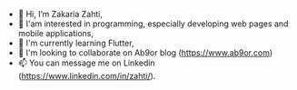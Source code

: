 - 👋 Hi, I’m Zakaria Zahti,
- 👀 I'am interested in programming, especially developing web pages and mobile applications,
- 🌱 I'm currently learning Flutter,
- 💞️ I'm looking to collaborate on Ab9or blog (https://www.ab9or.com)
- 📫 You can message me on Linkedin (https://www.linkedin.com/in/zahti/).

<!---
zzahti/zzahti is a ✨ special ✨ repository because its `README.md` (this file) appears on your GitHub profile.
You can click the Preview link to take a look at your changes.
--->
